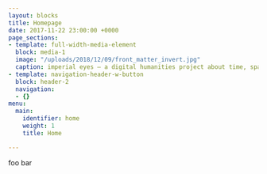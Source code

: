 ```yaml
---
layout: blocks
title: Homepage
date: 2017-11-22 23:00:00 +0000
page_sections:
- template: full-width-media-element
  block: media-1
  image: "/uploads/2018/12/09/front_matter_invert.jpg"
  caption: imperial eyes – a digital humanities project about time, space, and power
- template: navigation-header-w-button
  block: header-2
  navigation:
  - {}
menu:
  main:
    identifier: home
    weight: 1
    title: Home

---
```

foo bar